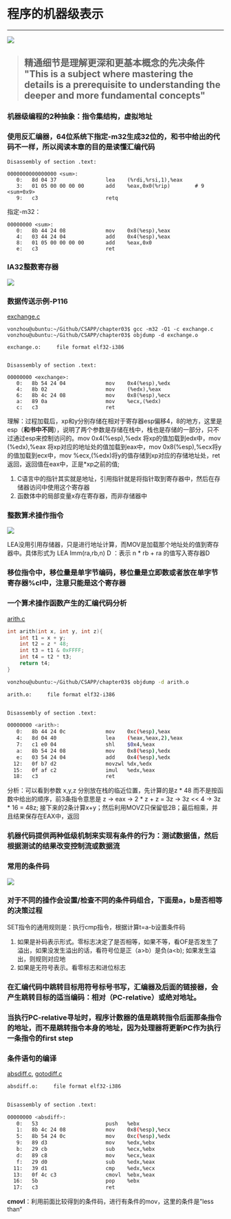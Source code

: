 # 程序的机器级表示
---
![](.jpg)

> ## 精通细节是理解更深和更基本概念的先决条件 "This is a subject where mastering the details is a prerequisite to understanding the deeper and more fundamental concepts"

### 机器级编程的2种抽象：指令集结构，虚拟地址

### 使用反汇编器，64位系统下指定-m32生成32位的，和书中给出的代码不一样，所以阅读本章的目的是读懂汇编代码

```
Disassembly of section .text:

0000000000000000 <sum>:
   0:	8d 04 37             	lea    (%rdi,%rsi,1),%eax
   3:	01 05 00 00 00 00    	add    %eax,0x0(%rip)        # 9 <sum+0x9>
   9:	c3                   	retq   
```
指定-m32：

```
00000000 <sum>:
   0:	8b 44 24 08          	mov    0x8(%esp),%eax
   4:	03 44 24 04          	add    0x4(%esp),%eax
   8:	01 05 00 00 00 00    	add    %eax,0x0
   e:	c3                   	ret    

```

### IA32整数寄存器
![](registers.jpg)

### 数据传送示例-P116
[exchange.c](exchange.c)

```
vonzhou@ubuntu:~/Github/CSAPP/chapter03$ gcc -m32 -O1 -c exchange.c 
vonzhou@ubuntu:~/Github/CSAPP/chapter03$ objdump -d exchange.o 

exchange.o:     file format elf32-i386


Disassembly of section .text:

00000000 <exchange>:
   0:	8b 54 24 04          	mov    0x4(%esp),%edx
   4:	8b 02                	mov    (%edx),%eax
   6:	8b 4c 24 08          	mov    0x8(%esp),%ecx
   a:	89 0a                	mov    %ecx,(%edx)
   c:	c3                   	ret    
```

理解：过程加载后，xp和y分别存储在相对于寄存器esp偏移4，8的地方，这里是esp（**和书中不同**），说明了两个参数是存储在栈中，栈也是存储的一部分，只不过通过esp来控制访问的。mov    0x4(%esp),%edx 将xp的值加载到edx中，mov    (%edx),%eax 将xp对应的地址处的值加载到eax中，mov    0x8(%esp),%ecx将y的值加载到ecx中，mov    %ecx,(%edx)将y的值存储到xp对应的存储地址处，ret返回，返回值在eax中，正是*xp之前的值;

1. C语言中的指针其实就是地址，引用指针就是将指针取到寄存器中，然后在存储器访问中使用这个寄存器
2. 函数体中的局部变量x存在寄存器，而非存储器中


### 整数算术操作指令
![](arithmetic_instructions.jpg)

LEA没用引用存储器，只是进行地址计算，而MOV是加载那个地址处的值到寄存器中。具体形式为 LEA Imm(ra,rb,n) D ：表示 n * rb + ra 的值写入寄存器D

### 移位指令中，移位量是单字节编码，移位量是立即数或者放在单字节寄存器%cl中，注意只能是这个寄存器

### 一个算术操作函数产生的汇编代码分析
[arith.c](arith.c)

```c
int arith(int x, int y, int z){
	int t1 = x + y;
	int t2 = z * 48;
	int t3 = t1 & 0xFFFF;
	int t4 = t2 * t3;
	return t4;
}
```


```bash
vonzhou@ubuntu:~/Github/CSAPP/chapter03$ objdump -d arith.o 

arith.o:     file format elf32-i386


Disassembly of section .text:

00000000 <arith>:
   0:	8b 44 24 0c          	mov    0xc(%esp),%eax
   4:	8d 04 40             	lea    (%eax,%eax,2),%eax
   7:	c1 e0 04             	shl    $0x4,%eax
   a:	8b 54 24 08          	mov    0x8(%esp),%edx
   e:	03 54 24 04          	add    0x4(%esp),%edx
  12:	0f b7 d2             	movzwl %dx,%edx
  15:	0f af c2             	imul   %edx,%eax
  18:	c3                   	ret  
```

分析：可以看到参数 x,y,z 分别放在栈的临近位置，先计算的是z * 48 而不是按函数中给出的顺序，前3条指令意思是 z -> eax -> 2 * z + z = 3z -> 3z << 4 -> 3z * 16 = 48z; 接下来的2条计算x+y；然后利用MOVZ只保留低2B；最后相乘，并且结果保存在EAX中，返回

### 机器代码提供两种低级机制来实现有条件的行为：测试数据值，然后根据测试的结果改变控制流或数据流

### 常用的条件码
![](condition_flag.jpg)

### 对于不同的操作会设置/检查不同的条件码组合，下面是a，b是否相等的决策过程

SET指令的通用规则是：执行cmp指令，根据计算t=a-b设置条件码

1. 如果是补码表示形式。零标志决定了是否相等，如果不等，看OF是否发生了溢出，如果没发生溢出的话，看符号位是正（a>b）是负(a<b); 如果发生溢出，则规则对应地
2. 如果是无符号表示。看零标志和进位标志

### 在汇编代码中跳转目标用符号标号书写，汇编器及后面的链接器，会产生跳转目标的适当编码：相对（PC-relative）或绝对地址。

### 当执行PC-relative寻址时，程序计数器的值是跳转指令后面那条指令的地址，而不是跳转指令本身的地址，因为处理器将更新PC作为执行一条指令的first step

### 条件语句的编译
[absdiff.c](absdiff.c),   [gotodiff.c](gotodiff.c)

```bash
absdiff.o:     file format elf32-i386


Disassembly of section .text:

00000000 <absdiff>:
   0:	53                   	push   %ebx
   1:	8b 4c 24 08          	mov    0x8(%esp),%ecx
   5:	8b 54 24 0c          	mov    0xc(%esp),%edx
   9:	89 d3                	mov    %edx,%ebx
   b:	29 cb                	sub    %ecx,%ebx
   d:	89 c8                	mov    %ecx,%eax
   f:	29 d0                	sub    %edx,%eax
  11:	39 d1                	cmp    %edx,%ecx
  13:	0f 4c c3             	cmovl  %ebx,%eax
  16:	5b                   	pop    %ebx
  17:	c3                   	ret    
```

**cmovl**：利用前面比较得到的条件码，进行有条件的mov，这里的条件是”less than“

### 












